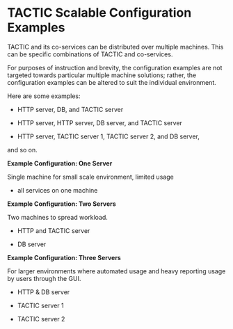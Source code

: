 # TACTIC Scalable Configuration Examples

TACTIC and its co-services can be distributed over multiple machines.
This can be specific combinations of TACTIC and co-services.

For purposes of instruction and brevity, the configuration examples are
not targeted towards particular multiple machine solutions; rather, the
configuration examples can be altered to suit the individual
environment.

Here are some examples:

-   HTTP server, DB, and TACTIC server

-   HTTP server, HTTP server, DB server, and TACTIC server

-   HTTP server, TACTIC server 1, TACTIC server 2, and DB server,

and so on.

**Example Configuration: One Server**

Single machine for small scale environment, limited usage

-   all services on one machine

**Example Configuration: Two Servers**

Two machines to spread workload.

-   HTTP and TACTIC server

-   DB server

**Example Configuration: Three Servers**

For larger environments where automated usage and heavy reporting usage
by users through the GUI.

-   HTTP & DB server

-   TACTIC server 1

-   TACTIC server 2


